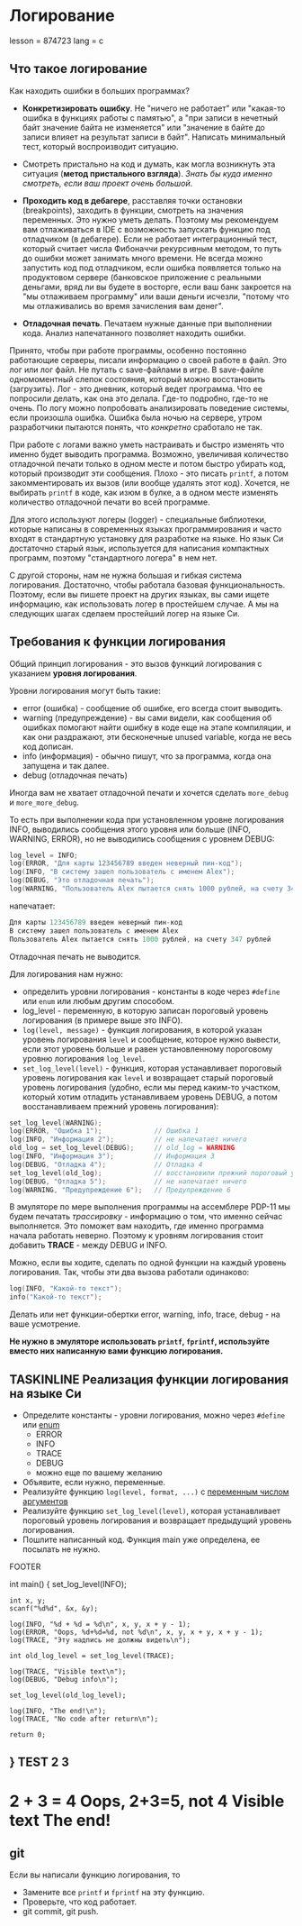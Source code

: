 # Логирование

lesson = 874723
lang = c

## Что такое логирование

Как находить ошибки в больших программах? 

* **Конкретизировать ошибку**. Не "ничего не работает" или "какая-то ошибка в функциях работы с памятью", а "при записи в нечетный байт значение байта не изменяется" или "значение в байте до записи влияет на результат записи в байт". Написать минимальный тест, который воспроизводит ситуацию.

* Смотреть пристально на код и думать, как могла возникнуть эта ситуация (**метод пристального взгляда**). *Знать бы куда именно смотреть, если ваш проект очень большой*.

* **Проходить код в дебагере**, расставляя точки остановки (breakpoints), заходить в функции, смотреть на значения переменных. Это нужно уметь делать. Поэтому мы рекомендуем вам отлаживаться в IDE с возможность запускать функцию под отладчиком (в дебагере). Если не работает интеграционный тест, который считает числа Фибоначчи рекурсивным методом, то путь до ошибки может занимать много времени. Не всегда можно запустить код под отладчиком, если ошибка появляется только на продуктовом сервере (банковское приложение с реальными деньгами, вряд ли вы будете в восторге, если ваш банк закроется на "мы отлаживаем программу" или ваши деньги исчезли, "потому что мы отлаживались во время зачисления вам денег".

* **Отладочная печать**. Печатаем нужные данные при выполнении кода.  Анализ напечатанного позволяет находить ошибки. 

Принято, чтобы при работе программы, особенно постоянно работающие серверы, писали информацию о своей работе в файл. Это лог или лог файл. Не путать с save-файлами в игре. В save-файле одномоментный слепок состояния, который можно восстановить (загрузить). Лог - это дневник, который ведет программа. Что ее попросили делать, как она это делала. Где-то подробно, где-то не очень. По логу можно попробовать анализировать поведение системы, если произошла ошибка. Ошибка была ночью на сервере, утром разработчики пытаются понять, что *конкретно* сработало не так.

При работе с логами важно уметь настраивать и быстро изменять что именно будет выводить программа. Возможно, увеличивая количество отладочной печати только в одном месте и потом быстро убирать код, который производит эти сообщения. Плохо - это писать `printf`, а потом закомментировать их вызов (или вообще удалять этот код). Хочется, не выбирать `printf` в коде, как изюм в булке, а в одном месте изменять количество отладочной печати во всей программе. 

Для этого используют логеры (logger) - специальные библиотеки, которые написаны в современных языках программирования и часто входят в стандартную установку для разработке на языке. Но язык Си достаточно старый язык, используется для написания компактных программ, поэтому "стандартного логера" в нем нет.

С другой стороны, нам не нужна большая и гибкая система логирования. Достаточно, чтобы работала базовая функциональность. Поэтому, если вы пишете проект на других языках, вы сами ищете информацию, как использовать логер в простейшем случае. А мы на следующих шагах сделаем простейший логер на языке Си.

## Требования к функции логирования

Общий принцип логирования - это вызов функций логирования с указанием **уровня логирования**.

Уровни логирования могут быть такие:

* error (ошибка) - сообщение об ошибке, его всегда стоит выводить.
* warning (предупреждение) - вы сами видели, как сообщения об ошибках помогают найти ошибку в коде еще на этапе компиляции, и как они раздражают, эти бесконечные unused variable, когда не весь код дописан.
* info (информация) - обычно пишут, что за программа, когда она запущена и так далее.
* debug (отладочная печать)

Иногда вам не хватает отладочной печати и хочется сделать `more_debug` и `more_more_debug`. 

То есть при выполнении кода при установленном уровне логирования INFO, выводились сообщения этого уровня или больше (INFO, WARNING, ERROR), но не выводились сообщения с уровнем DEBUG:
```cpp
log_level = INFO;
log(ERROR, "Для карты 123456789 введен неверный пин-код");
log(INFO, "В систему зашел пользователь с именем Alex");
log(DEBUG, "Это отладочная печать");
log(WARNING, "Пользователь Alex пытается снять 1000 рублей, на счету 347 рублей");
```
напечатает:
```cpp
Для карты 123456789 введен неверный пин-код
В систему зашел пользователь с именем Alex
Пользователь Alex пытается снять 1000 рублей, на счету 347 рублей
```
Отладочная печать не выводится.

Для логирования нам нужно:

* определить уровни логирования - константы в коде через `#define` или `enum` или любым другим способом.
* log_level - переменную, в которую записан пороговый уровень логирования (в примере выше это INFO).
* `log(level, message)` - функция логирования, в которой указан уровень логирования `level` и сообщение, которое нужно вывести, если этот уровень больше и равен установленному пороговому уровню логирования `log_level`.
* `set_log_level(level)` - функция, которая устанавливает пороговый уровень логирования как `level` и возвращает старый пороговый уровень логирования (удобно, если мы перед каким-то участком, который хотим отладить устанавливаем уровень DEBUG, а потом восстанавливаем прежний уровень логирования):
```cpp
set_log_level(WARNING);
log(ERROR, "Ошибка 1");             // Ошибка 1
log(INFO, "Информация 2");          // не напечатает ничего
old_log = set_log_level(DEBUG);     // old_log = WARNING
log(INFO, "Информация 3");          // Информация 3
log(DEBUG, "Отладка 4");            // Отладка 4
set_log_level(old_log);             // восстановили прежний пороговый уровень
log(DEBUG, "Отладка 5");            // не напечатает ничего
log(WARNING, "Предупреждение 6");   // Предупреждение 6
```

В эмуляторе по мере выполнения программы на ассемблере PDP-11 мы будем печатать *трассировку* - информацию о том, что именно сейчас выполняется. Это поможет вам находить, где именно программа начала работать неверно. Поэтому к уровням логирования стоит добавить **TRACE** - между DEBUG и INFO.

Можно, если вы ходите, сделать по одной функции на каждый уровень логирования. Так, чтобы эти два вызова работали одинаково:
```cpp
log(INFO, "Какой-то текст");
info("Какой-то текст");
```
Делать или нет функции-обертки error, warning, info, trace, debug - на ваше усмотрение.

**Не нужно в эмуляторе использовать `printf`, `fprintf`, используйте вместо них написанную вами функцию логирования.**

## TASKINLINE Реализация функции логирования на языке Си

* Определите константы - уровни логирования, можно через `#define` или [enum](https://stepik.org/lesson/666768/step/1)
    * ERROR
    * INFO
    * TRACE
    * DEBUG
    * можно еще по вашему желанию
* Объявите, если нужно, переменные.
* Реализуйте функцию `log(level, format, ...)` с [переменным числом аргументов](https://stepik.org/lesson/311877/step/1)
* Реализуйте функцию `set_log_level(level)`, которая устанавливает пороговый уровень логирования и возвращает предыдущий уровень логирования.
* Пошлите написанный код. Функция main уже определена, ее посылать не нужно.

FOOTER

int main()
{
    set_log_level(INFO);
    
    int x, y;
    scanf("%d%d", &x, &y);
    
    log(INFO, "%d + %d = %d\n", x, y, x + y - 1);
    log(ERROR, "Oops, %d+%d=%d, not %d\n", x, y, x + y, x + y - 1);
    log(TRACE, "Эту надпись не должны видеть\n");
    
    int old_log_level = set_log_level(TRACE);
    
    log(TRACE, "Visible text\n");
    log(DEBUG, "Debug info\n");
    
    set_log_level(old_log_level);
    
    log(INFO, "The end!\n");
    log(TRACE, "No code after return\n");
    
    return 0;
}
TEST
2 3
----
2 + 3 = 4
Oops, 2+3=5, not 4
Visible text
The end!
====

## git

Если вы написали функцию логирования, то 

* Замените все `printf` и `fprintf` на эту функцию.
* Проверьте, что код работает.
* git commit, git push.
